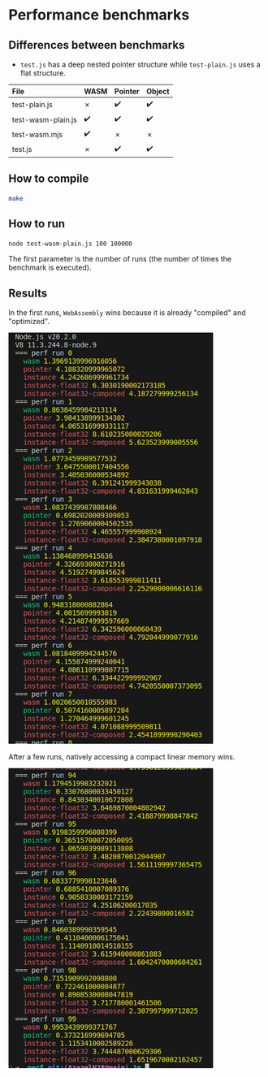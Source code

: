 # Performance benchmarks

## Differences between benchmarks

- `test.js` has a deep nested pointer structure while `test-plain.js` uses a flat structure.

| File                 | WASM | Pointer | Object |
|:---------------------|:-----|:--------|:-------|
| test-plain.js        | ✗    | ✔️       | ✔️      |
| test-wasm-plain.js   | ✔️    | ✔️       | ✔️      |
| test-wasm.mjs        | ✔️    | ✗       | ✗      |
| test.js              | ✗    | ✔️       | ✔️      |

## How to compile

```sh
make
```

## How to run

```sh
node test-wasm-plain.js 100 100000
```

The first parameter is the number of runs (the number of times the benchmark is executed).

## Results

In the first runs, `WebAssembly` wins because it is already "compiled" and "optimized".

![First runs](./first-runs.png)

After a few runs, natively accessing a compact linear memory wins.

![Last runs](./last-runs.png)

